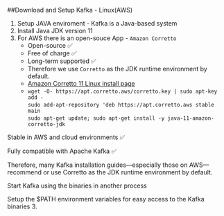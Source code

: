 ##Download and Setup Kafka - Linux(AWS)   
1. Setup JAVA enviroment - Kafka is a Java-based system
  1. Install Java JDK version 11
  2. For AWS there is an open-souce App - `Amazon Corretto`
     - Open-source ✅
     - Free of charge ✅
     - Long-term supported ✅  
     - Therefore we use `Corretto` as the JDK runtime environment by default.
     - [ Amazon Corretto 11 Linux install page](https://docs.aws.amazon.com/corretto/latest/corretto-11-ug/linux-info.html)
     - `wget -O- https://apt.corretto.aws/corretto.key | sudo apt-key add - `  
        `sudo add-apt-repository 'deb https://apt.corretto.aws stable main`  
        `sudo apt-get update; sudo apt-get install -y java-11-amazon-corretto-jdk`   

Stable in AWS and cloud environments ✅

Fully compatible with Apache Kafka ✅

Therefore, many Kafka installation guides—especially those on AWS—recommend or use Corretto as the JDK runtime environment by default.

Start Kafka using the binaries in another process

Setup the $PATH environment variables for easy access to the Kafka binaries
3. 
